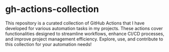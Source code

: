 # gh-actions-collection
This repository is a curated collection of GitHub Actions that I have developed for various automation tasks in my projects. These actions cover functionalities designed to streamline workflows, enhance CI/CD processes, and improve project management efficiency. Explore, use, and contribute to this collection for your automation needs!
